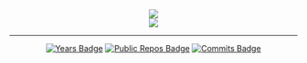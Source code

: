 <div align=center>
  <img src="https://github-readme-stats.vercel.app/api?username=Derjyn&show_icons=true&theme=solarized-dark&bg_color=00000000&hide_border=true&hide_title=true&include_all_commits=true&rank_icon=percentile"/>
</div>
<div align=center>
  <img src="https://github-readme-stats.vercel.app/api/top-langs/?username=derjyn&size_weight=0.5&count_weight=0.5&theme=solarized-dark&bg_color=00000000&hide_border=true&hide_title=true&include_all_commits=true"/>
</div>

-------

<div align=center>
  
  [![Years Badge](https://badges.strrl.dev/years/Derjyn)](https://github.com/Derjyn/Derjyn)
  [![Public Repos Badge](https://badges.strrl.dev/repos/Derjyn)](https://github.com/Derjyn?tab=repositories)
  [![Commits Badge](https://badges.strrl.dev/commits/weekly/Derjyn)](https://badges.strrl.dev)

</div>
